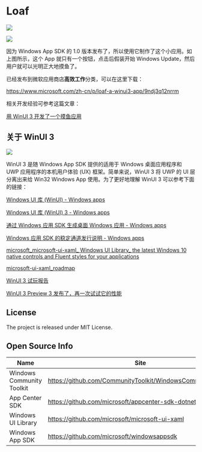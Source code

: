 # Loaf

![](https://github.com/DinoChan/Loaf/blob/master/c3.png?raw=true)

![](https://github.com/DinoChan/Loaf/blob/master/c4.png?raw=true)


因为 Windows App SDK 的 1.0 版本发布了，所以使用它制作了这个小应用。如上图所示，这个 App 就只有一个按钮，点击后假装开始 Windows Update，然后用户就可以光明正大地摸鱼了。

已经发布到微软应用商店**高效工作**分类，可以在这里下载：

<https://www.microsoft.com/zh-cn/p/loaf-a-winui3-app/9ndj3q12nrrm>

相关开发经验可参考这篇文章：

[用 WinUI 3 开发了一个摸鱼应用](https://www.cnblogs.com/dino623/p/developing_an_app_with_winui3.html)


## 关于 WinUI 3


![](https://img2020.cnblogs.com/blog/38937/202112/38937-20211214213705934-2031829514.png)



WinUI 3 是随 Windows App SDK 提供的适用于 Windows 桌面应用程序和 UWP 应用程序的本机用户体验 (UX) 框架。简单来说，WinUI 3 将 UWP 的 UI 层分离出来给 Win32 Windows App 使用。为了更好地理解 WinUI 3 可以参考下面的链接：

[Windows UI 库 (WinUI) - Windows apps](https://docs.microsoft.com/zh-cn/windows/apps/winui/)

[Windows UI 库 (WinUI) 3 - Windows apps](https://docs.microsoft.com/zh-cn/windows/apps/winui/winui3/)

[通过 Windows 应用 SDK 生成桌面 Windows 应用 - Windows apps](https://docs.microsoft.com/zh-cn/windows/apps/windows-app-sdk/)

[Windows 应用 SDK 的稳定通道发行说明 - Windows apps ](https://docs.microsoft.com/zh-cn/windows/apps/windows-app-sdk/stable-channel)

[microsoft_microsoft-ui-xaml_ Windows UI Library_ the latest Windows 10 native controls and Fluent styles for your applications](https://github.com/microsoft/microsoft-ui-xaml)

[microsoft-ui-xaml_roadmap](https://github.com/microsoft/microsoft-ui-xaml/blob/main/docs/roadmap.md)

[WinUI 3 试玩报告](https://www.cnblogs.com/dino623/p/Get-started-with-WinUI-3-for-desktop-apps.html)

[WinUI 3 Preview 3 发布了，再一次试试它的性能](https://www.cnblogs.com/dino623/p/test_winui3_preview3_performance.html)

## License

The project is released under MIT License.

## Open Source Info

| Name                      | Site                                                         |
| ------------------------- | ------------------------------------------------------------ |
| Windows Community Toolkit | <https://github.com/CommunityToolkit/WindowsCommunityToolkit> |
| App Center SDK   | <https://github.com/microsoft/appcenter-sdk-dotnet> |
| Windows UI Library        | <https://github.com/microsoft/microsoft-ui-xaml> |
| Windows App SDK       | <https://github.com/microsoft/windowsappsdk> |